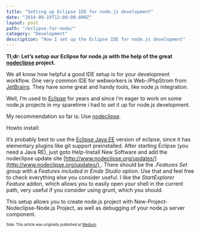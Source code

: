 ```yaml
---
title: "Setting up Eclipse IDE for node.js development"
date: "2014-09-19T12:00:00.000Z"
layout: post
path: "/eclipse-for-node/"
category: "Development"
description: "How I set up the Eclipse IDE for node.js development"
---
```


**Tl;dr: Let’s setup our Eclipse for node.js with the help of the great [nodeclipse](http://www.nodeclipse.org/) project.**

We all know how helpful a good IDE setup is for your development workflow. One very common IDE for webworkers is Web-/PhpStrom from [JetBrains](http://www.jetbrains.com/). They have some great and handy tools, like node.js integration.

Well, I’m used to [Eclipse](https://www.eclipse.org/home/index.php) for years and since i’m eager to work on some node.js projects in my sparetime i had to set it up for node.js development.

My recommendation so far is: Use [nodeclipse](http://www.nodeclipse.org/).

Howto install:

It’s probably best to use the [Eclipse Java EE](https://www.eclipse.org/downloads/packages/eclipse-ide-java-ee-developers/lunar) version of eclipse, since it has elementary plugins like git support preinstalled. After starting Eclipse (you need a Java RE), just goto Help-Install New Software and add the nodeclipse update site [http://www.nodeclipse.org/updates/](http://www.nodeclipse.org/updates/) . There should be the ._Features Set_ group with a _Features included in Enide Studio_ option. Use that and feel free to check everything else you consider useful. I like the _StartExplorer Feature_ addon, which allows you to easily open your shell in the current path, very useful if you consider using grunt, which you should.

This setup allows you to create node.js project with New-Project-Nodeclipse-Node.js Project, as well as debugging of your node.js server component.

<sub><sup>Side: This article was originally published at [Medium](https://medium.com/@kriswep/how-i-enabled-http2-on-my-vserver-and-so-can-you-ce91bdc5a959).</sup></sub>